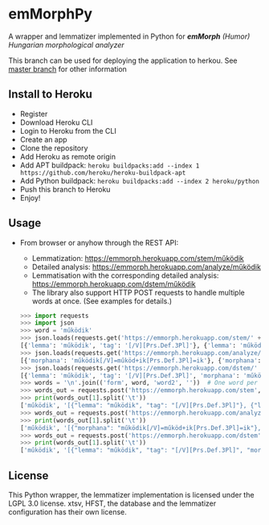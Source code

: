 # emMorphPy
A wrapper and lemmatizer implemented in Python for ___emMorph__ (Humor) Hungarian morphological analyzer_ 

This branch can be used for deploying the application to herkou. See [master branch](https://github.com/dlt-rilmta/emmorphpy/tree/master) for other information

## Install to Heroku

  - Register
  - Download Heroku CLI
  - Login to Heroku from the CLI
  - Create an app
  - Clone the repository
  - Add Heroku as remote origin
  - Add APT buildpack: `heroku buildpacks:add --index 1 https://github.com/heroku/heroku-buildpack-apt`
  - Add Python buildpack: `heroku buildpacks:add --index 2 heroku/python`
  - Push this branch to Heroku
  - Enjoy!

## Usage

  - From browser or anyhow through the REST API:
     - Lemmatization: https://emmorph.herokuapp.com/stem/működik
     - Detailed analysis: https://emmorph.herokuapp.com/analyze/működik
     - Lemmatisation with the corresponding detailed analysis: https://emmorph.herokuapp.com/dstem/működik
     - The library also support HTTP POST requests to handle multiple words at once. (See examples for details.)

	```python
	>>> import requests
	>>> import json
	>>> word = 'működik'
	>>> json.loads(requests.get('https://emmorph.herokuapp.com/stem/' + word).text)[word]
	[{'lemma': 'működik', 'tag': '[/V][Prs.Def.3Pl]'}, {'lemma': 'működik', 'tag': '[/V][Prs.NDef.3Sg]'}]
	>>> json.loads(requests.get('https://emmorph.herokuapp.com/analyze/' + word).text)[word]
	[{'morphana': 'működik[/V]=működ+ik[Prs.Def.3Pl]=ik'}, {'morphana': 'működik[/V]=működ+ik[Prs.NDef.3Sg]=ik'}]
	>>> json.loads(requests.get('https://emmorph.herokuapp.com/dstem/' + word).text)[word]
    [{'lemma': 'működik', 'tag': '[/V][Prs.Def.3Pl]', 'morphana': 'működik[/V]=működ+ik[Prs.Def.3Pl]=ik', 'readable': 'működik[/V]=működ + ik[Prs.Def.3Pl]', 'twolevel': 'm:m ű:ű k:k ö:ö d:d :i :k :[/V] i:i k:k :[Prs.Def.3Pl]'}, {'lemma': 'működik', 'tag': '[/V][Prs.NDef.3Sg]', 'morphana': 'működik[/V]=működ+ik[Prs.NDef.3Sg]=ik', 'readable': 'működik[/V]=működ + ik[Prs.NDef.3Sg]', 'twolevel': 'm:m ű:ű k:k ö:ö d:d :i :k :[/V] i:i k:k :[Prs.NDef.3Sg]'}]
	>>> words = '\n'.join(('form', word, 'word2', ''))  # One word per line (first line is header, trailing newline is needed!)
	>>> words_out = requests.post('https://emmorph.herokuapp.com/stem', files={'file': words}).text.split('\n')
	>>> print(words_out[1].split('\t'))
	['működik', '[{"lemma": "működik", "tag": "[/V][Prs.Def.3Pl]"}, {"lemma": "működik", "tag": "[/V][Prs.NDef.3Sg]"}]']
	>>> words_out = requests.post('https://emmorph.herokuapp.com/analyze', files={'file': words}).text.split('\n')
	>>> print(words_out[1].split('\t'))
	['működik', '[{"morphana": "működik[/V]=működ+ik[Prs.Def.3Pl]=ik"}, {"morphana": "működik[/V]=működ+ik[Prs.NDef.3Sg]=ik"}]']
    >>> words_out = requests.post('https://emmorph.herokuapp.com/dstem', files={'file': words}).text.split('\n')
	>>> print(words_out[1].split('\t'))
	['működik', '[{"lemma": "működik", "tag": "[/V][Prs.Def.3Pl]", "morphana": "működik[/V]=működ+ik[Prs.Def.3Pl]=ik", "readable": "működik[/V]=működ + ik[Prs.Def.3Pl]", "twolevel": "m:m ű:ű k:k ö:ö d:d :i :k :[/V] i:i k:k :[Prs.Def.3Pl]"}, {"lemma": "működik", "tag": "[/V][Prs.NDef.3Sg]", "morphana": "működik[/V]=működ+ik[Prs.NDef.3Sg]=ik", "readable": "működik[/V]=működ + ik[Prs.NDef.3Sg]", "twolevel": "m:m ű:ű k:k ö:ö d:d :i :k :[/V] i:i k:k :[Prs.NDef.3Sg]"}]']
	```
 

## License

This Python wrapper, the lemmatizer implementation is licensed under the LGPL 3.0 license.
xtsv, HFST, the database and the lemmatizer configuration has their own license.

